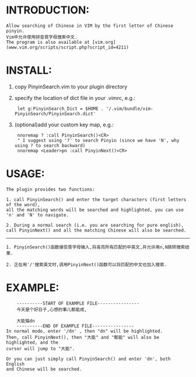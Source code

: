 INTRODUCTION:
=============
	Allow searching of Chinese in VIM by the first letter of Chinese pinyin.
	Vim中允许使用拼音首字母搜索中文.
	The program is also available at [vim.org](www.vim.org/scripts/script.php?script_id=4211)

INSTALL:
========

1. copy PinyinSearch.vim to your plugin directory

2. specify the location of dict file in your .vimrc, e.g.:

		let g:PinyinSearch_Dict = $HOME . '/.vim/bundle/vim-PinyinSearch/PinyinSearch.dict'

3. (optional)add your custom key map, e.g.:

		nnoremap ? :call PinyinSearch()<CR>
		" I suggest using '?' to search Pinyin (since we have 'N', why using ? to search backward)
		nnoremap <Leader>pn :call PinyinNext()<CR>

USAGE:
======
	The plugin provides two functions:

	1. call PinyinSearch() and enter the target characters (first letters of the word),
	all the matching words will be searched and highlighted, you can use 'n' and 'N' to navigate.

	2. During a normal search (i.e. you are searching for pure english),
	call PinyinNext() and all the matching Chinese will also be searched.

 ------------------------------------------------------------------------------------------

	1. PinyinSearch()函数接受首字母输入,将高亮所有匹配的中英文,并允许用n,N跳转搜索结果.

	2. 正在用'/'搜索英文时,调用PinyinNext()函数可以将匹配的中文也加入搜索.

EXAMPLE:
========

		----------START OF EXAMPLE FILE----------------
		今天是个好日子,心想的事儿都能成,

		大能猫dn
		----------END OF EXAMPLE FILE----------------
	In normal mode, enter '/dn'	, then "dn" will be highlighted.
	Then, call PinyinNext(), then "大能" and "都能" will also be highlighted, and the
	cursor will jump to "大能".

	Or you can just simply call PinyinSearch() and enter 'dn', both English
	and Chinese will be searched.

